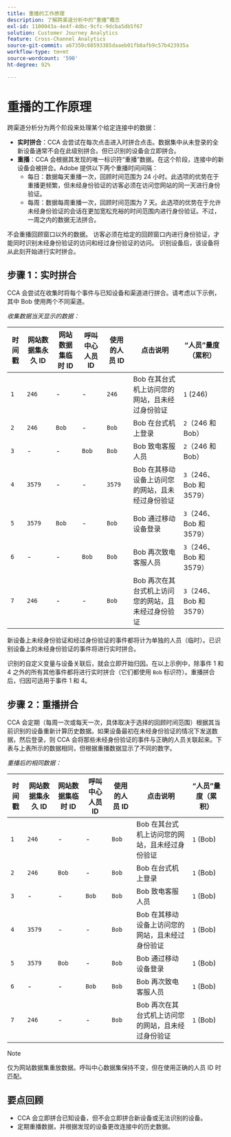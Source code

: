 ```yaml
---
title: 重播的工作原理
description: 了解跨渠道分析中的“重播”概念
exl-id: 1100043a-4e4f-4dbc-9cfc-9dcba5db5f67
solution: Customer Journey Analytics
feature: Cross-Channel Analytics
source-git-commit: a67350c60593385daaeb01fb8afb9c57b423935a
workflow-type: tm+mt
source-wordcount: '590'
ht-degree: 92%

---
```


# 重播的工作原理

跨渠道分析分为两个阶段来处理某个给定连接中的数据：

* **实时拼合**：CCA 会尝试在每次点击进入时拼合点击。数据集中从未登录的全新设备通常不会在此级别拼合。但已识别的设备会立即拼合。
* **重播**：CCA 会根据其发现的唯一标识符“重播”数据。在这个阶段，连接中的新设备会被拼合。Adobe 提供以下两个重播时间间隔：
   * 每日：数据每天重播一次，回顾时间范围为 24 小时。此选项的优势在于重播更频繁，但未经身份验证的访客必须在访问您网站的同一天进行身份验证。
   * 每周：数据每周重播一次，回顾时间范围为 7 天。此选项的优势在于允许未经身份验证的会话在更加宽松充裕的时间范围内进行身份验证。不过，一周之内的数据无法拼合。

不会重播回顾窗口以外的数据。 访客必须在给定的回顾窗口内进行身份验证，才能同时识别未经身份验证的访问和经过身份验证的访问。 识别设备后，该设备将从此刻开始进行实时拼合。

## 步骤 1：实时拼合

CCA 会尝试在收集时将每个事件与已知设备和渠道进行拼合。请考虑以下示例，其中 Bob 使用两个不同渠道。

*收集数据当天显示的数据：*

| 时间戳 | 网站数据集永久 ID | 网站数据集临时 ID | 呼叫中心人员 ID | 使用的人员 ID | 点击说明 | “人员”量度（累积） |
| --- | --- | --- | --- | --- | --- | --- |
| `1` | `246` | - | - | `246` | Bob 在其台式机上访问您的网站，且未经过身份验证 | `1` (246) |
| `2` | `246` | `Bob` | - | `Bob` | Bob 在台式机上登录 | `2`（246 和 Bob） |
| `3` | - | - | `Bob` | `Bob` | Bob 致电客服人员 | `2`（246 和 Bob） |
| `4` | `3579` | - | - | `3579` | Bob 在其移动设备上访问您的网站，且未经过身份验证 | `3`（246、Bob 和 3579） |
| `5` | `3579` | `Bob` | - | `Bob` | Bob 通过移动设备登录 | `3`（246、Bob 和 3579） |
| `6` | - | - | `Bob` | `Bob` | Bob 再次致电客服人员 | `3`（246、Bob 和 3579） |
| `7` | `246` | - | - | `Bob` | Bob 再次在其台式机上访问您的网站，且未经过身份验证 | `3`（246、Bob 和 3579） |

新设备上未经身份验证和经过身份验证的事件都将计为单独的人员（临时）。已识别设备上的未经身份验证的事件将进行实时拼合。

识别的自定义变量与设备关联后，就会立即开始归因。在以上示例中，除事件 1 和 4 之外的所有其他事件都将进行实时拼合（它们都使用 `Bob` 标识符）。重播拼合后，归因可适用于事件 1 和 4。

## 步骤 2：重播拼合

CCA 会定期（每周一次或每天一次，具体取决于选择的回顾时间范围）根据其当前识别的设备重新计算历史数据。如果设备最初在未经身份验证的情况下发送数据，然后登录，则 CCA 会将那些未经身份验证的事件与正确的人员关联起来。下表与上表所示的数据相同，但根据重播数据显示了不同的数字。

*重播后的相同数据：*

| 时间戳 | 网站数据集永久 ID | 网站数据集临时 ID | 呼叫中心人员 ID | 使用的人员 ID | 点击说明 | “人员”量度（累积） |
| --- | --- | --- | --- | --- | --- | --- |
| `1` | `246` | - | - | `Bob` | Bob 在其台式机上访问您的网站，且未经过身份验证 | `1` (Bob) |
| `2` | `246` | `Bob` | - | `Bob` | Bob 在台式机上登录 | `1` (Bob) |
| `3` | - | - | `Bob` | `Bob` | Bob 致电客服人员 | `1` (Bob) |
| `4` | `3579` | - | - | `Bob` | Bob 在其移动设备上访问您的网站，且未经过身份验证 | `1` (Bob) |
| `5` | `3579` | `Bob` | - | `Bob` | Bob 通过移动设备登录 | `1` (Bob) |
| `6` | - | - | `Bob` | `Bob` | Bob 再次致电客服人员 | `1` (Bob) |
| `7` | `246` | - | - | `Bob` | Bob 再次在其台式机上访问您的网站，且未经过身份验证 | `1` (Bob) |

>[!NOTE]
>
>仅为网站数据集重放数据。呼叫中心数据集保持不变，但在使用正确的人员 ID 时匹配。

## 要点回顾

* CCA 会立即拼合已知设备，但不会立即拼合新设备或无法识别的设备。
* 定期重播数据，并根据发现的设备更改连接中的历史数据。
